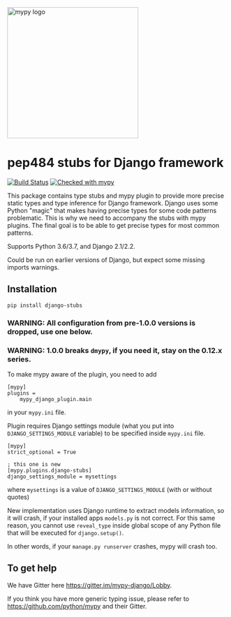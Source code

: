 <img src="http://mypy-lang.org/static/mypy_light.svg" alt="mypy logo" width="300px"/>

# pep484 stubs for Django framework

[![Build Status](https://travis-ci.org/mkurnikov/django-stubs.svg?branch=master)](https://travis-ci.org/mkurnikov/django-stubs)
[![Checked with mypy](http://www.mypy-lang.org/static/mypy_badge.svg)](http://mypy-lang.org/)

This package contains type stubs and mypy plugin to provide more precise static types and type inference for Django framework. Django uses some Python "magic" that makes having precise types for some code patterns problematic. This is why we need to accompany the stubs with mypy plugins. The final goal is to be able to get precise types for most common patterns.

Supports Python 3.6/3.7, and Django 2.1/2.2.

Could be run on earlier versions of Django, but expect some missing imports warnings.

## Installation

```
pip install django-stubs
```

### WARNING: All configuration from pre-1.0.0 versions is dropped, use one below.

### WARNING: 1.0.0 breaks `dmypy`, if you need it, stay on the 0.12.x series. 

To make mypy aware of the plugin, you need to add

```
[mypy]
plugins =
    mypy_django_plugin.main
```

in your `mypy.ini` file.

Plugin requires Django settings module (what you put into `DJANGO_SETTINGS_MODULE` variable) to be specified inside `mypy.ini` file.
```
[mypy]
strict_optional = True

; this one is new
[mypy.plugins.django-stubs]
django_settings_module = mysettings
```
where `mysettings` is a value of `DJANGO_SETTINGS_MODULE` (with or without quotes)

New implementation uses Django runtime to extract models information, so it will crash, if your installed apps `models.py` is not correct. For this same reason, you cannot use `reveal_type` inside global scope of any Python file that will be executed for `django.setup()`. 

In other words, if your `manage.py runserver` crashes, mypy will crash too. 

## To get help

We have Gitter here https://gitter.im/mypy-django/Lobby.

If you think you have more generic typing issue, please refer to https://github.com/python/mypy and their Gitter.